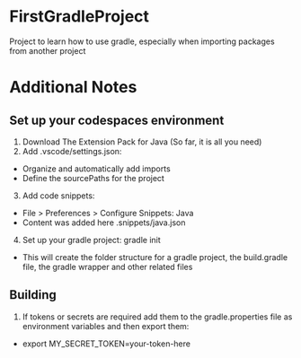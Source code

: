 # FirstGradleProject
Project to learn how to use gradle, especially when importing packages from another project

# Additional Notes
## Set up your codespaces environment
1. Download The Extension Pack for Java (So far, it is all you need)
2. Add .vscode/settings.json:
- Organize and automatically add imports
- Define the sourcePaths for the project
3. Add code snippets:
- File > Preferences > Configure Snippets: Java
- Content was added here .snippets/java.json
4. Set up your gradle project: gradle init
- This will create the folder structure for a gradle project, the build.gradle file, the gradle wrapper and other related files

## Building
1. If tokens or secrets are required add them to the gradle.properties file as environment variables and then export them: 
- export MY_SECRET_TOKEN=your-token-here
